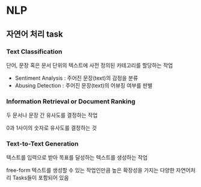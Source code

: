 # NLP

## 자연어 처리 task

### Text Classification

단어, 문장 혹은 문서 단위의 텍스트에 사전 정의된 카테고리를 할당하는 작업

- Sentiment Analysis : 주어진 문장(text)의 감정을 분류
- Abusing Detection : 주어진 문장(text)의 어뷰징 여부를 판별

### Information Retrieval or Document Ranking

두 문서나 문장 간 유사도를 결정하는 작업

0과 1사이의 숫자로 유사도를 결정하는 것

### Text-to-Text Generation

텍스트를 입력으로 받아 목표를 달성하는 텍스트를 생성하는 작업

free-form 텍스트를 생성할 수 있는 작업인만큼 높은 확장성을 가지는 다양한 자연어처리 Tasks들이 포함되어 있음

